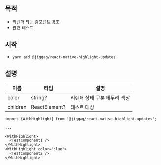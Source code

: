 ## 목적
- 리렌더 되는 컴포넌트 강조
- 관련 테스트

## 시작
- `yarn add @jiggag/react-native-highlight-updates`

## 설명
| 이름       | 타입            | 설명               |
|----------|---------------|------------------|
| color    | string?       | 리렌더 상태 구분 테두리 색상 |
| children | ReactElement? | 테스트 대상           |


```tsx
import {WithHighlight} from '@jiggag/react-native-highlight-updates';

...

<WithHighlight>
  <TestComponent1 />
</WithHighlight>
<WithHighlight color="blue">
  <TestComponent2 />
</WithHighlight>
```
